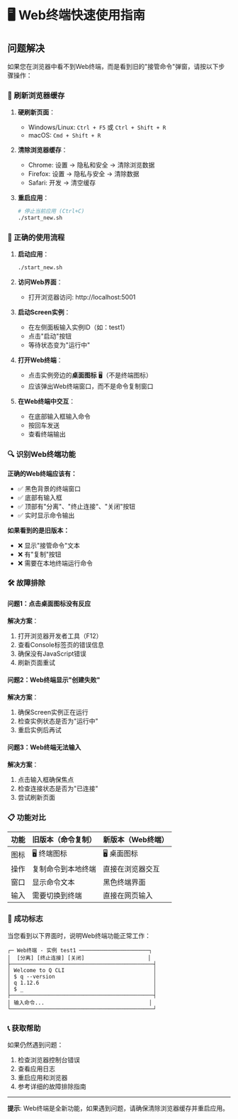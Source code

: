 # 🖥️ Web终端快速使用指南

## 问题解决

如果您在浏览器中看不到Web终端，而是看到旧的"接管命令"弹窗，请按以下步骤操作：

### 🔄 刷新浏览器缓存

1. **硬刷新页面**：
   - Windows/Linux: `Ctrl + F5` 或 `Ctrl + Shift + R`
   - macOS: `Cmd + Shift + R`

2. **清除浏览器缓存**：
   - Chrome: 设置 → 隐私和安全 → 清除浏览数据
   - Firefox: 设置 → 隐私与安全 → 清除数据
   - Safari: 开发 → 清空缓存

3. **重启应用**：
   ```bash
   # 停止当前应用 (Ctrl+C)
   ./start_new.sh
   ```

### 🎯 正确的使用流程

1. **启动应用**：
   ```bash
   ./start_new.sh
   ```

2. **访问Web界面**：
   - 打开浏览器访问: http://localhost:5001

3. **启动Screen实例**：
   - 在左侧面板输入实例ID（如：test1）
   - 点击"启动"按钮
   - 等待状态变为"运行中"

4. **打开Web终端**：
   - 点击实例旁边的**桌面图标** 🖥️（不是终端图标）
   - 应该弹出Web终端窗口，而不是命令复制窗口

5. **在Web终端中交互**：
   - 在底部输入框输入命令
   - 按回车发送
   - 查看终端输出

### 🔍 识别Web终端功能

**正确的Web终端应该有：**
- ✅ 黑色背景的终端窗口
- ✅ 底部有输入框
- ✅ 顶部有"分离"、"终止连接"、"关闭"按钮
- ✅ 实时显示命令输出

**如果看到的是旧版本：**
- ❌ 显示"接管命令"文本
- ❌ 有"复制"按钮
- ❌ 需要在本地终端运行命令

### 🛠️ 故障排除

#### 问题1：点击桌面图标没有反应
**解决方案**：
1. 打开浏览器开发者工具（F12）
2. 查看Console标签页的错误信息
3. 确保没有JavaScript错误
4. 刷新页面重试

#### 问题2：Web终端显示"创建失败"
**解决方案**：
1. 确保Screen实例正在运行
2. 检查实例状态是否为"运行中"
3. 重启实例后再试

#### 问题3：Web终端无法输入
**解决方案**：
1. 点击输入框确保焦点
2. 检查连接状态是否为"已连接"
3. 尝试刷新页面

### 📋 功能对比

| 功能 | 旧版本（命令复制） | 新版本（Web终端） |
|------|------------------|------------------|
| 图标 | 🖥️ 终端图标 | 🖥️ 桌面图标 |
| 操作 | 复制命令到本地终端 | 直接在浏览器交互 |
| 窗口 | 显示命令文本 | 黑色终端界面 |
| 输入 | 需要切换到终端 | 直接在网页输入 |

### 🎉 成功标志

当您看到以下界面时，说明Web终端功能正常工作：

```
┌─ Web终端 - 实例 test1 ──────────────────────┐
│  [分离] [终止连接] [关闭]                    │
├─────────────────────────────────────────────┤
│ Welcome to Q CLI                            │
│ $ q --version                               │
│ q 1.12.6                                    │
│ $ _                                         │
├─────────────────────────────────────────────┤
│ 输入命令...                                 │
└─────────────────────────────────────────────┘
```

### 📞 获取帮助

如果仍然遇到问题：
1. 检查浏览器控制台错误
2. 查看应用日志
3. 重启应用和浏览器
4. 参考详细的故障排除指南

---

**提示**: Web终端是全新功能，如果遇到问题，请确保清除浏览器缓存并重启应用。
